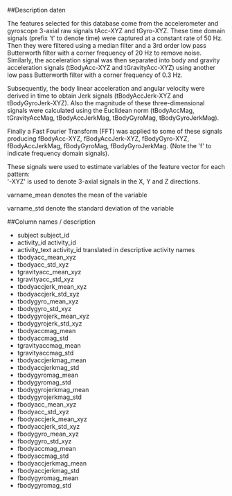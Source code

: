 ##Description daten

The features selected for this database come from the accelerometer and gyroscope 3-axial raw signals tAcc-XYZ and tGyro-XYZ. 
These time domain signals (prefix 't' to denote time) were captured at a constant rate of 50 Hz. Then they were filtered using 
a median filter and a 3rd order low pass Butterworth filter with a corner frequency of 20 Hz to remove noise. Similarly, 
the acceleration signal was then separated into body and gravity acceleration signals (tBodyAcc-XYZ and tGravityAcc-XYZ) using 
another low pass Butterworth filter with a corner frequency of 0.3 Hz. 

Subsequently, the body linear acceleration and angular velocity were derived in time to obtain Jerk signals 
(tBodyAccJerk-XYZ and tBodyGyroJerk-XYZ). Also the magnitude of these three-dimensional signals were calculated using the 
Euclidean norm (tBodyAccMag, tGravityAccMag, tBodyAccJerkMag, tBodyGyroMag, tBodyGyroJerkMag). 

Finally a Fast Fourier Transform (FFT) was applied to some of these signals producing fBodyAcc-XYZ, fBodyAccJerk-XYZ, 
fBodyGyro-XYZ, fBodyAccJerkMag, fBodyGyroMag, fBodyGyroJerkMag. (Note the 'f' to indicate frequency domain signals). 

These signals were used to estimate variables of the feature vector for each pattern:  
'-XYZ' is used to denote 3-axial signals in the X, Y and Z directions.

varname_mean denotes the mean of the variable

varname_std denote the standard deviation of the variable


##Column names / description
* subject               subject_id
* activity_id           activity_id
* activity_text         activity_id translated in descriptive activity names
* tbodyacc_mean_xyz	
* tbodyacc_std_xyz	
* tgravityacc_mean_xyz
* tgravityacc_std_xyz
* tbodyaccjerk_mean_xyz
* tbodyaccjerk_std_xyz
* tbodygyro_mean_xyz
* tbodygyro_std_xyz
* tbodygyrojerk_mean_xyz
* tbodygyrojerk_std_xyz
* tbodyaccmag_mean
* tbodyaccmag_std
* tgravityaccmag_mean
* tgravityaccmag_std
* tbodyaccjerkmag_mean
* tbodyaccjerkmag_std
* tbodygyromag_mean
* tbodygyromag_std
* tbodygyrojerkmag_mean
* tbodygyrojerkmag_std
* fbodyacc_mean_xyz
* fbodyacc_std_xyz
* fbodyaccjerk_mean_xyz
* fbodyaccjerk_std_xyz
* fbodygyro_mean_xyz
* fbodygyro_std_xyz
* fbodyaccmag_mean
* fbodyaccmag_std
* fbodyaccjerkmag_mean
* fbodyaccjerkmag_std
* fbodygyromag_mean
* fbodygyromag_std
